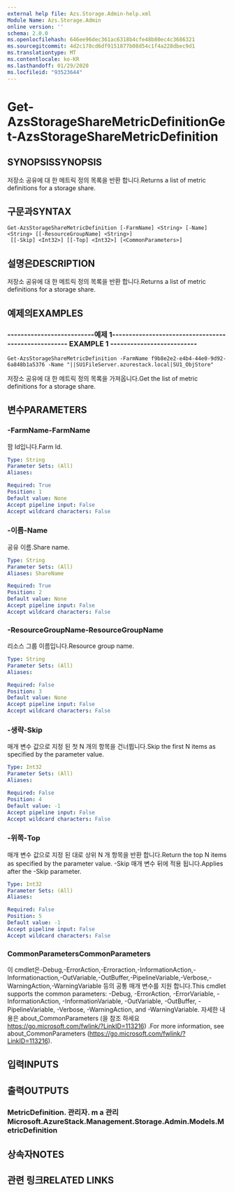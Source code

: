 ```yaml
---
external help file: Azs.Storage.Admin-help.xml
Module Name: Azs.Storage.Admin
online version: ''
schema: 2.0.0
ms.openlocfilehash: 646ee96dec361ac6318b4cfe48b80ec4c3686321
ms.sourcegitcommit: 4d2c178cd6df9151877b08d54c1f4a228dbec9d1
ms.translationtype: MT
ms.contentlocale: ko-KR
ms.lasthandoff: 01/29/2020
ms.locfileid: "93523644"
---
```

# <span data-ttu-id="1edfb-101">Get-AzsStorageShareMetricDefinition</span><span class="sxs-lookup"><span data-stu-id="1edfb-101">Get-AzsStorageShareMetricDefinition</span></span>

## <span data-ttu-id="1edfb-102">SYNOPSIS</span><span class="sxs-lookup"><span data-stu-id="1edfb-102">SYNOPSIS</span></span>
<span data-ttu-id="1edfb-103">저장소 공유에 대 한 메트릭 정의 목록을 반환 합니다.</span><span class="sxs-lookup"><span data-stu-id="1edfb-103">Returns a list of metric definitions for a storage share.</span></span>

## <span data-ttu-id="1edfb-104">구문과</span><span class="sxs-lookup"><span data-stu-id="1edfb-104">SYNTAX</span></span>

```
Get-AzsStorageShareMetricDefinition [-FarmName] <String> [-Name] <String> [[-ResourceGroupName] <String>]
 [[-Skip] <Int32>] [[-Top] <Int32>] [<CommonParameters>]
```

## <span data-ttu-id="1edfb-105">설명은</span><span class="sxs-lookup"><span data-stu-id="1edfb-105">DESCRIPTION</span></span>
<span data-ttu-id="1edfb-106">저장소 공유에 대 한 메트릭 정의 목록을 반환 합니다.</span><span class="sxs-lookup"><span data-stu-id="1edfb-106">Returns a list of metric definitions for a storage share.</span></span>

## <span data-ttu-id="1edfb-107">예제의</span><span class="sxs-lookup"><span data-stu-id="1edfb-107">EXAMPLES</span></span>

### <span data-ttu-id="1edfb-108">--------------------------예제 1--------------------------</span><span class="sxs-lookup"><span data-stu-id="1edfb-108">-------------------------- EXAMPLE 1 --------------------------</span></span>
```
Get-AzsStorageShareMetricDefinition -FarmName f9b8e2e2-e4b4-44e0-9d92-6a848b1a5376 -Name "||SU1FileServer.azurestack.local|SU1_ObjStore"
```

<span data-ttu-id="1edfb-109">저장소 공유에 대 한 메트릭 정의 목록을 가져옵니다.</span><span class="sxs-lookup"><span data-stu-id="1edfb-109">Get the list of metric definitions for a storage share.</span></span>

## <span data-ttu-id="1edfb-110">변수</span><span class="sxs-lookup"><span data-stu-id="1edfb-110">PARAMETERS</span></span>

### <span data-ttu-id="1edfb-111">-FarmName</span><span class="sxs-lookup"><span data-stu-id="1edfb-111">-FarmName</span></span>
<span data-ttu-id="1edfb-112">팜 Id입니다.</span><span class="sxs-lookup"><span data-stu-id="1edfb-112">Farm Id.</span></span>

```yaml
Type: String
Parameter Sets: (All)
Aliases: 

Required: True
Position: 1
Default value: None
Accept pipeline input: False
Accept wildcard characters: False
```

### <span data-ttu-id="1edfb-113">-이름</span><span class="sxs-lookup"><span data-stu-id="1edfb-113">-Name</span></span>
<span data-ttu-id="1edfb-114">공유 이름.</span><span class="sxs-lookup"><span data-stu-id="1edfb-114">Share name.</span></span>

```yaml
Type: String
Parameter Sets: (All)
Aliases: ShareName

Required: True
Position: 2
Default value: None
Accept pipeline input: False
Accept wildcard characters: False
```

### <span data-ttu-id="1edfb-115">-ResourceGroupName</span><span class="sxs-lookup"><span data-stu-id="1edfb-115">-ResourceGroupName</span></span>
<span data-ttu-id="1edfb-116">리소스 그룹 이름입니다.</span><span class="sxs-lookup"><span data-stu-id="1edfb-116">Resource group name.</span></span>

```yaml
Type: String
Parameter Sets: (All)
Aliases: 

Required: False
Position: 3
Default value: None
Accept pipeline input: False
Accept wildcard characters: False
```

### <span data-ttu-id="1edfb-117">-생략</span><span class="sxs-lookup"><span data-stu-id="1edfb-117">-Skip</span></span>
<span data-ttu-id="1edfb-118">매개 변수 값으로 지정 된 첫 N 개의 항목을 건너뜁니다.</span><span class="sxs-lookup"><span data-stu-id="1edfb-118">Skip the first N items as specified by the parameter value.</span></span>

```yaml
Type: Int32
Parameter Sets: (All)
Aliases: 

Required: False
Position: 4
Default value: -1
Accept pipeline input: False
Accept wildcard characters: False
```

### <span data-ttu-id="1edfb-119">-위쪽</span><span class="sxs-lookup"><span data-stu-id="1edfb-119">-Top</span></span>
<span data-ttu-id="1edfb-120">매개 변수 값으로 지정 된 대로 상위 N 개 항목을 반환 합니다.</span><span class="sxs-lookup"><span data-stu-id="1edfb-120">Return the top N items as specified by the parameter value.</span></span>
<span data-ttu-id="1edfb-121">-Skip 매개 변수 뒤에 적용 됩니다.</span><span class="sxs-lookup"><span data-stu-id="1edfb-121">Applies after the -Skip parameter.</span></span>

```yaml
Type: Int32
Parameter Sets: (All)
Aliases: 

Required: False
Position: 5
Default value: -1
Accept pipeline input: False
Accept wildcard characters: False
```

### <span data-ttu-id="1edfb-122">CommonParameters</span><span class="sxs-lookup"><span data-stu-id="1edfb-122">CommonParameters</span></span>
<span data-ttu-id="1edfb-123">이 cmdlet은-Debug,-ErrorAction,-Erroraction,-InformationAction,-Informationaction,-OutVariable,-OutBuffer,-PipelineVariable,-Verbose,-WarningAction,-WarningVariable 등의 공통 매개 변수를 지원 합니다.</span><span class="sxs-lookup"><span data-stu-id="1edfb-123">This cmdlet supports the common parameters: -Debug, -ErrorAction, -ErrorVariable, -InformationAction, -InformationVariable, -OutVariable, -OutBuffer, -PipelineVariable, -Verbose, -WarningAction, and -WarningVariable.</span></span> <span data-ttu-id="1edfb-124">자세한 내용은 about_CommonParameters (을 참조 하세요 https://go.microsoft.com/fwlink/?LinkID=113216) .</span><span class="sxs-lookup"><span data-stu-id="1edfb-124">For more information, see about_CommonParameters (https://go.microsoft.com/fwlink/?LinkID=113216).</span></span>

## <span data-ttu-id="1edfb-125">입력</span><span class="sxs-lookup"><span data-stu-id="1edfb-125">INPUTS</span></span>

## <span data-ttu-id="1edfb-126">출력</span><span class="sxs-lookup"><span data-stu-id="1edfb-126">OUTPUTS</span></span>

### <span data-ttu-id="1edfb-127">MetricDefinition. 관리자. m a 관리</span><span class="sxs-lookup"><span data-stu-id="1edfb-127">Microsoft.AzureStack.Management.Storage.Admin.Models.MetricDefinition</span></span>

## <span data-ttu-id="1edfb-128">상속자</span><span class="sxs-lookup"><span data-stu-id="1edfb-128">NOTES</span></span>

## <span data-ttu-id="1edfb-129">관련 링크</span><span class="sxs-lookup"><span data-stu-id="1edfb-129">RELATED LINKS</span></span>

